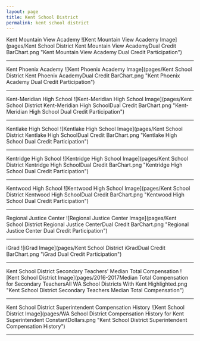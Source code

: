 ```yaml
---
layout: page
title: Kent School District
permalink: kent school district
---
```



Kent Mountain View Academy
![Kent Mountain View Academy Image](pages/Kent School District Kent Mountain View AcademyDual Credit BarChart.png "Kent Mountain View Academy Dual Credit Participation")

___

Kent Phoenix Academy
![Kent Phoenix Academy Image](pages/Kent School District Kent Phoenix AcademyDual Credit BarChart.png "Kent Phoenix Academy Dual Credit Participation")

___

Kent-Meridian High School
![Kent-Meridian High School Image](pages/Kent School District Kent-Meridian High SchoolDual Credit BarChart.png "Kent-Meridian High School Dual Credit Participation")

___

Kentlake High School
![Kentlake High School Image](pages/Kent School District Kentlake High SchoolDual Credit BarChart.png "Kentlake High School Dual Credit Participation")

___

Kentridge High School
![Kentridge High School Image](pages/Kent School District Kentridge High SchoolDual Credit BarChart.png "Kentridge High School Dual Credit Participation")

___

Kentwood High School
![Kentwood High School Image](pages/Kent School District Kentwood High SchoolDual Credit BarChart.png "Kentwood High School Dual Credit Participation")

___

Regional Justice Center
![Regional Justice Center Image](pages/Kent School District Regional Justice CenterDual Credit BarChart.png "Regional Justice Center Dual Credit Participation")

___

iGrad
![iGrad Image](pages/Kent School District iGradDual Credit BarChart.png "iGrad Dual Credit Participation")

___

Kent School District Secondary Teachers' Median Total Compensation
![Kent School District Image](pages/2016-2017Median Total Compensation for Secondary TeachersAll WA School Districts With Kent Highlighted.png "Kent School District Secondary Teachers Median Total Compensation")

___

Kent School District Superintendent Compensation History
![Kent School District Image](pages/WA School District Compensation History for Kent Superintendent ConstantDollars.png "Kent School District Superintendent Compensation History")

___

